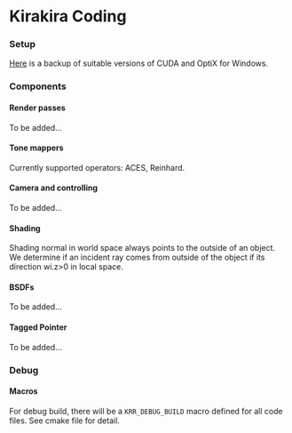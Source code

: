 # Kirakira Coding

### Setup

[Here](https://drive.google.com/drive/folders/1KwLaaFa5qv642dzbKfez9csi4zDdnNXr?usp=sharing) is a backup of suitable versions of CUDA and OptiX for Windows.

### Components

#### Render passes

To be added...

#### Tone mappers

Currently supported operators: ACES, Reinhard.

#### Camera and controlling

To be added...

#### Shading

Shading normal in world space always points to the outside of an object. We determine if an incident ray comes from outside of the object if its direction wi.z>0 in local space. 

#### BSDFs

To be added...

#### Tagged Pointer

To be added...

### Debug

#### Macros

For debug build, there will be a `KRR_DEBUG_BUILD` macro defined for all code files. See cmake file for detail.

